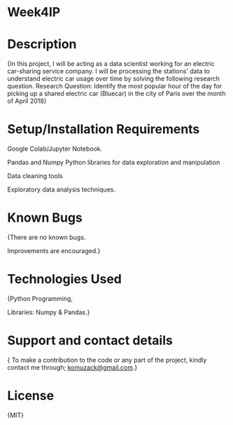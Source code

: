 # Week4IP
# Description
{In this project, I will be acting as a data scientist working for an electric car-sharing service company.  I will be processing the stations' data to understand electric car usage over time by solving the following research question.  Research Question:  Identify the most popular hour of the day for picking up a shared electric car (Bluecar) in the city of Paris over the month of April 2018}
# Setup/Installation Requirements
Google Colab/Jupyter Notebook.

Pandas and Numpy Python libraries for data exploration and manipulation

Data cleaning tools

Exploratory data analysis techniques.

# Known Bugs
{There are no known bugs.

Improvements are encouraged.}

# Technologies Used
{Python Programming,

Libraries: Numpy & Pandas.}

# Support and contact details
{ To make a contribution to the code or any part of the project, kindly contact me through; komuzack@gmail.com.}

# License
{MIT}
